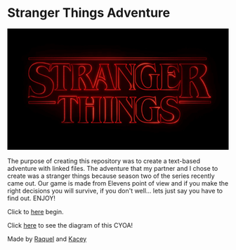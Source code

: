 # Stranger Things Adventure

![](images/logo.png)

The purpose of creating this repository was to create a text-based adventure with linked files. The adventure that my partner and I chose to create was a stranger things because season two of the series recently came out. Our game is made from Elevens point of view and if you make the right decisions you will survive, if you don't well... lets just say you have to find out. ENJOY!

Click to [here](start.md) begin.

Click [here](https://docs.google.com/a/hstat.org/drawings/d/1v4urjMRETtMY8tUVkvje3a7LCHmDrAG82NpYO-20g2A/edit?usp=sharing) to see the diagram of this CYOA!

Made by [Raquel](https://github.com/raquelj6437) and [Kacey](https://github.com/kaceym5669)
